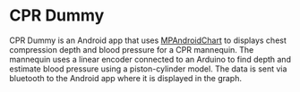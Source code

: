 # CPR Dummy
CPR Dummy is an Android app that uses [MPAndroidChart](https://github.com/PhilJay/MPAndroidChart) to displays chest compression depth and blood pressure for a CPR mannequin. The mannequin uses a linear encoder connected to an Arduino to find depth and estimate blood pressure using a piston-cylinder model. The data is sent via bluetooth to the Android app where it is displayed in the graph.
